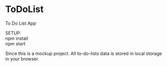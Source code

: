 # ToDoList
To Do List App

SETUP:  
npm install  
npm start

Since this is a mockup project. All to-do-lists data is stored in local storage in your browser.
